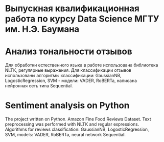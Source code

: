 # Выпускная квалификационная работа по курсу Data Science МГТУ им. Н.Э. Баумана
# Анализ тональности отзывов
Для обработки естественного языка в работе использована библиотека NLTK, регулярные выражения.
Для классификации отзывов использованы алгоритмы классификации: GaussianNB, LogosticRegression, SVM - модели: VADER, RoBERTa,
написана нейронная сеть типа Sequential.

# Sentiment analysis on Python
The project written on Python. Amazon Fine Food Reviews Dataset.
Text preprocessing was performed with NLTK and regular expressions.
Algorithms for reviews classification: GaussianNB, LogosticRegression, SVM, models: VADER, RoBERTa, neural network Sequential.
